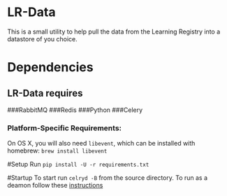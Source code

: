 # LR-Data
This is a small utility to help pull the data from the Learning Registry into a datastore of you choice.

# Dependencies
## LR-Data requires 
###RabbitMQ
###Redis
###Python
###Celery

### Platform-Specific Requirements:
On OS X, you will also need `libevent`, which can be installed with homebrew: `brew install libevent`

#Setup
Run `pip install -U -r requirements.txt`

#Startup
To start run `celryd -B` from the source directory.  To run as a deamon follow these [instructions](http://ask.github.com/celery/cookbook/daemonizing.html)